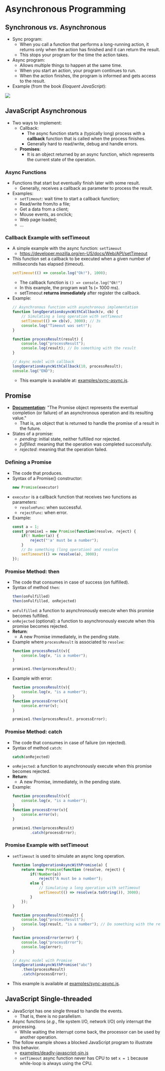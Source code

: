 # Asynchronous Programming

## Synchronous *vs.* Asynchronous

- Sync program:
    - When you call a function that performs a long-running action, it returns only when the action has finished and it can return the result. 
    - This stops your program for the time the action takes.
- Async program:
    - Allows multiple things to happen at the same time. 
    - When you start an action, your program continues to run. 
    - When the action finishes, the program is informed and gets access to the result.
- Example (from the book *Eloquent JavaScript*):

<img src="https://eloquentjavascript.net/img/control-io.svg">



## JavaScript Asynchronous
- Two ways to implement:
    - Callback: 
        - The async function starts a (typically long) process with a **callback** function that is called when the process finishes.
        - Generally hard to read/write, debug and handle errors.
    - **Promises**: 
        - It is an object returned by an async function, which represents the current state of the operation.

### Async Functions
- Functions that start but eventually finish later with some result.
    - Generally, receives a callback as parameter to process the result.
- Examples:
    - `setTimeout`: wait time to start a callback function;
    - Read/write from/to a file;
    - Get a data from a client;
    - Mouse events, as onclick;
    - Web page loaded;
    - ...


### Callback Example with setTimeout
- A simple example with the async function: `setTimeout`
    - https://developer.mozilla.org/en-US/docs/Web/API/setTimeout
- This function set a callback to be executed when a given number of milliseconds has elapsed (timeout).
    ```js
    setTimeout(() => console.log("Ok!"), 1000);
    ```
    - The callback function is `() => console.log("Ok!")`
    - In this example, the program wait 1s (= 1000 ms).
    - setTimeout **returns immediately** after register the callback.
- Example:
    ```js
    // Asynchronous function with asynchronous implementation
    function longOperationAsyncWithCallback(v, cb) {
        // Simulating a long operation with setTimeout
        setTimeout(() => cb(v), 3000); // 3s
        console.log("Timeout was set!");
    }

    function processResult(result) {
        console.log("processResult");
        console.log(result); // Do something with the result
    }

    // Async model with callback
    longOperationAsyncWithCallback(10, processResult);
    console.log("END");
    ```
    - This example is available at: [examples/sync-async.js](examples/sync-async.js).

## Promise
- **[Documentation](https://developer.mozilla.org/en-US/docs/Web/JavaScript/Reference/Global_Objects/Promise)**: "The Promise object represents the eventual completion (or failure) of an asynchronous operation and its resulting value."
    - That is, an object that is returned to handle the promise of a result in the future.
- States of a promise:
    - *pending*: initial state, neither fulfilled nor rejected.
    - *fulfilled*: meaning that the operation was completed successfully.
    - *rejected*: meaning that the operation failed.

### Defining a Promise
- The code that produces.
- Syntax of a Promise() constructor:
    ```javascript
    new Promise(executor)
    ```
- `executor` is a callback function that receives two functions as parameters:
    - `resolveFunc`: when successful. 
    - `rejectFunc`: when error.
- Example:
    ```js
    const a = 1;
    const promise1 = new Promise(function(resolve, reject) {
        if(! Number(a)) {
            reject("'a' must be a number");
        }
        // Do something (long operation) and resolve
        setTimeout(() => resolve(a), 3000);   
    });
    ```

### Promise Method: then
- The code that consumes in case of success (on fulfilled).
- Syntax of method `then`:
    ```javascript
    then(onFulfilled)
    then(onFulfilled, onRejected)
    ```
- `onFulfilled`: a function to asynchronously execute when this promise becomes fulfilled.
- `onRejected` (optional): a function to asynchronously execute when this promise becomes rejected.
- **Return**:
    - A new Promise immediately, in the pending state.
- Example where `processResult` is associated to `resolve`:
    ```javascript
    function processResult(v){
        console.log(v, "is a number");
    }

    promise1.then(processResult);
    ```
- Example with error:
    ```javascript
    function processResult(v){
        console.log(v, "is a number");
    }
    function processError(v){
        console.error(v);
    }

    promise1.then(processResult, processError);
    ```

### Promise Method: catch
- The code that consumes in case of failure (on rejected).
- Syntax of method `catch`:
    ```javascript
    catch(onRejected)
    ```
- `onRejected`: a function to asynchronously execute when this promise becomes rejected.
- **Return**:
    - A new Promise, immediately, in the pending state.
- Example:
    ```javascript
    function processResult(v){
        console.log(v, "is a number");
    }
    function processError(v){
        console.error(v);
    }

    promise1.then(processResult)
            .catch(processError);
    ```

### Promise Example with setTimeout
- `setTimeout` is used to simulate an async long operation.
    ```js
    function longOperationAsyncWithPromise(a) {
        return new Promise(function (resolve, reject) {
            if(!Number(a))
                reject("A must be a number");
            else {
                // Simulating a long operation with setTimeout
                setTimeout(() => resolve(a.toString()), 3000);
            }
        });
    }

    function processResult(result) {
        console.log("processResult");
        console.log(result, "is a number"); // Do something with the result
    }

    function processError(error) {
        console.log("processError");
        console.log(error);
    }

    // Async model with Promise
    longOperationAsyncWithPromise("abc")
        .then(processResult)
        .catch(processError);
    ```
- This example is available at [examples/sync-async.js](examples/sync-async.js).

## JavaScript Single-threaded 
- JavaScript has one single thread to handle the events.
    - That is, there is no parallelism.
- Async functions (*e.g.*, file system I/O, network I/O) only interrupt the processing.
    - While waiting the interrupt come back, the processor can be used by another operation.
- The follow example shows a blocked JavaScript program to illustrate this behavior.
    - [examples/deadly-javascript-sin.js](examples/deadly-javascript-sin.js)
    - `setTimeout` async function never has CPU to set `x = 1` because while-loop is always using the CPU.